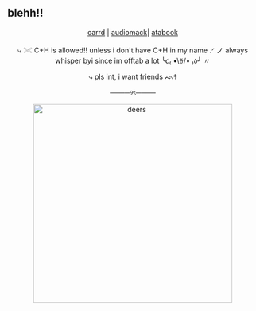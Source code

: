 ## blehh!!
<p align="center">
  <a href="https://deerilyyvo.carrd.co/">carrd</a> |
  <a href="https://audiomack.com/healingsoul690/likes">audiomack</a>|
    <a href="https://deeryvo.atabook.org/">atabook</a>
</p>
<p align="center">
⤷ 𓏵 C+H is allowed!! unless i don't have C+H in my name .ᐟ ノ always whisper byi since im offtab a lot ╰૮₍ •\ꈊ/• ₎ა╯ 〃
</p>
<p align="center">
⤷ pls int, i want friends ᨒ↟ 
</p>
<p align="center">
────୨ৎ────
</p>
<p align="center">
  <img src="https://i.pinimg.com/736x/ab/b6/d2/abb6d202b98762afc92d5b0aee1af81c.jpg" alt="deers" width="400"/>
</p>
